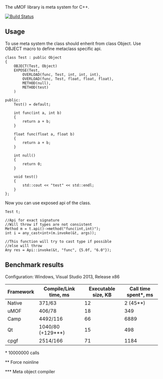The uMOF library is meta system for C++.

[![Build Status](https://drone.io/bitbucket.org/occash/umof/status.png)](https://drone.io/bitbucket.org/occash/umof/latest)

## Usage
To use meta system the class should enherit from class Object. Use OBJECT macro to define metaclass specific api. 
```
class Test : public Object
{
	OBJECT(Test, Object)
	EXPOSE(Test, 
		OVERLOAD(func, Test, int, int, int),
		OVERLOAD(func, Test, float, float, float),
		METHOD(null),
		METHOD(test)
	)

public:
	Test() = default;

	int func(int a, int b)
	{
		return a + b;
	}

	float func(float a, float b)
	{
		return a + b;
	}

	int null()
	{
		return 0;
	}

	void test()
	{
		std::cout << "test" << std::endl;
	}
};
```
Now you can use exposed api of the class.
```
Test t;

//Api for exact signature
//Will throw if types are not consistent
Method m = t.api()->method("func(int,int)");
int i = any_cast<int>(m.invoke(&t, args));

//This function will try to cast type if possible
//else will throw
Any res = Api::invoke(&t, "func", {5.0f, "6.0"});

```

## Benchmark results
Configuration: Windows, Visual Studio 2013, Release x86

Framework | Compile/Link time, ms | Executable size, KB | Call time spent*, ms
-----|------|-----|-----
Native | 371/63 | 12 | 2 (45**)
uMOF | 406/78 | 18 | 349
Camp | 4492/116 | 66 | 6889
Qt | 1040/80 (+129***) | 15 | 498
cpgf | 2514/166 | 71 | 1184

\* 10000000 calls

\*\* Force noinline

\*\*\* Meta object compiler